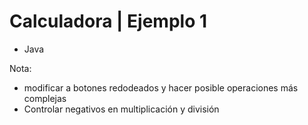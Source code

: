 # Calculadora | Ejemplo 1

+ Java

Nota: 
+ modificar a botones redodeados y hacer posible operaciones más complejas
+ Controlar negativos en multiplicación y división
